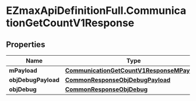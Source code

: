 # EZmaxApiDefinitionFull.CommunicationGetCountV1Response

## Properties

Name | Type | Description | Notes
------------ | ------------- | ------------- | -------------
**mPayload** | [**CommunicationGetCountV1ResponseMPayload**](CommunicationGetCountV1ResponseMPayload.md) |  | 
**objDebugPayload** | [**CommonResponseObjDebugPayload**](CommonResponseObjDebugPayload.md) |  | [optional] 
**objDebug** | [**CommonResponseObjDebug**](CommonResponseObjDebug.md) |  | [optional] 


